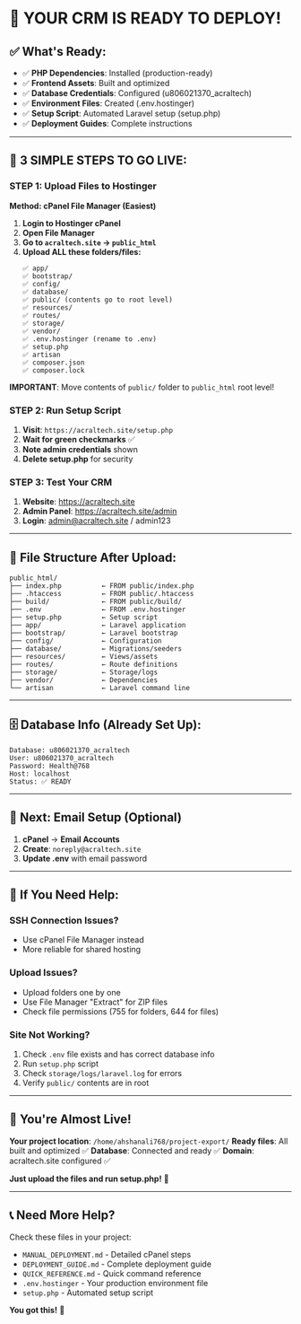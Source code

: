 # 🚀 YOUR CRM IS READY TO DEPLOY!

## ✅ **What's Ready:**
- ✅ **PHP Dependencies**: Installed (production-ready)
- ✅ **Frontend Assets**: Built and optimized
- ✅ **Database Credentials**: Configured (u806021370_acraltech)
- ✅ **Environment Files**: Created (.env.hostinger)
- ✅ **Setup Script**: Automated Laravel setup (setup.php)
- ✅ **Deployment Guides**: Complete instructions

---

## 🎯 **3 SIMPLE STEPS TO GO LIVE:**

### **STEP 1: Upload Files to Hostinger**
**Method: cPanel File Manager (Easiest)**

1. **Login to Hostinger cPanel**
2. **Open File Manager**
3. **Go to `acraltech.site` → `public_html`**
4. **Upload ALL these folders/files:**
   ```
   ✅ app/
   ✅ bootstrap/ 
   ✅ config/
   ✅ database/
   ✅ public/ (contents go to root level)
   ✅ resources/
   ✅ routes/
   ✅ storage/
   ✅ vendor/
   ✅ .env.hostinger (rename to .env)
   ✅ setup.php
   ✅ artisan
   ✅ composer.json
   ✅ composer.lock
   ```

**IMPORTANT**: Move contents of `public/` folder to `public_html` root level!

### **STEP 2: Run Setup Script**
1. **Visit**: `https://acraltech.site/setup.php`
2. **Wait for green checkmarks** ✅
3. **Note admin credentials** shown
4. **Delete setup.php** for security

### **STEP 3: Test Your CRM**
1. **Website**: https://acraltech.site
2. **Admin Panel**: https://acraltech.site/admin
3. **Login**: admin@acraltech.site / admin123

---

## 📁 **File Structure After Upload:**

```
public_html/
├── index.php          ← FROM public/index.php
├── .htaccess          ← FROM public/.htaccess  
├── build/             ← FROM public/build/
├── .env               ← FROM .env.hostinger
├── setup.php          ← Setup script
├── app/               ← Laravel application
├── bootstrap/         ← Laravel bootstrap
├── config/            ← Configuration
├── database/          ← Migrations/seeders
├── resources/         ← Views/assets
├── routes/            ← Route definitions
├── storage/           ← Storage/logs
├── vendor/            ← Dependencies
└── artisan            ← Laravel command line
```

---

## 🗄️ **Database Info (Already Set Up):**
```
Database: u806021370_acraltech
User: u806021370_acraltech  
Password: Health@768
Host: localhost
Status: ✅ READY
```

---

## 📧 **Next: Email Setup (Optional)**
1. **cPanel** → **Email Accounts**
2. **Create**: `noreply@acraltech.site`
3. **Update .env** with email password

---

## 🔧 **If You Need Help:**

### **SSH Connection Issues?**
- Use cPanel File Manager instead
- More reliable for shared hosting

### **Upload Issues?**
- Upload folders one by one
- Use File Manager "Extract" for ZIP files
- Check file permissions (755 for folders, 644 for files)

### **Site Not Working?**
1. Check `.env` file exists and has correct database info
2. Run `setup.php` script
3. Check `storage/logs/laravel.log` for errors
4. Verify `public/` contents are in root

---

## 🎉 **You're Almost Live!**

**Your project location**: `/home/ahshanali768/project-export/`
**Ready files**: All built and optimized ✅
**Database**: Connected and ready ✅
**Domain**: acraltech.site configured ✅

**Just upload the files and run setup.php!** 🚀

---

## 📞 **Need More Help?**

Check these files in your project:
- `MANUAL_DEPLOYMENT.md` - Detailed cPanel steps
- `DEPLOYMENT_GUIDE.md` - Complete deployment guide  
- `QUICK_REFERENCE.md` - Quick command reference
- `.env.hostinger` - Your production environment file
- `setup.php` - Automated setup script

**You got this!** 💪
